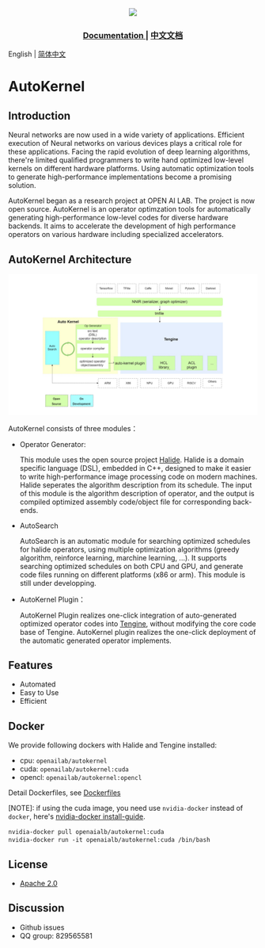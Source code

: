 <div align="center">
  <img width="30%" src="doc/logo.png">
  <h3> <a href="https://autokernel-docs-en.readthedocs.io/"> Documentation </a> | <a href="https://autokernel-docs.readthedocs.io/"> 中文文档 </a>  </h3>
</div>

English | [简体中文](./README_CN.md)

# AutoKernel

## Introduction
Neural networks are now used in a wide variety of applications. Efficient execution of Neural networks on various devices plays a critical role for these applications. Facing the rapid evolution of deep learning algorithms, there're limited qualified programmers to write hand optimized low-level kernels on different hardware platforms. Using automatic optimization tools to generate high-performance implementations become a promising solution. 

AutoKernel began as a research project at OPEN AI LAB. The project is now open source. AutoKernel is an operator optimzation tools for automatically generating high-performance low-level codes for diverse hardware backends. It aims to accelerate the development of high performance operators on various hardware including specialized accelerators.

## AutoKernel Architecture

![AutoKernel arch](doc/architecture-en.png)

AutoKernel consists of three modules：
* Operator Generator: 

  This module uses the open source project [Halide](https://github.com/halide/Halide). Halide is a domain specific language (DSL), embedded in C++, designed to make it easier to write high-performance image processing code on modern machines. Halide seperates the algorithm description from its schedule. The input of this module is the algorithm description of operator, and the output is compiled optimized assembly code/object file for corresponding back-ends.


* AutoSearch

  AutoSearch is an automatic module for searching optimized schedules for halide operators, using multiple optimization algorithms (greedy algorithm, reinforce learning, marchine learning, ...). It supports searching optimized schedules on both CPU and GPU, and generate code files running on different platforms (x86 or arm). This module is still under developping.

* AutoKernel Plugin：
  
  AutoKernel Plugin realizes one-click integration of auto-generated optimized operator codes into [Tengine](https://github.com/OAID/Tengine), without modifying the core code base of Tengine.
  AutoKernel plugin realizes the one-click deployment of the automatic generated operator implements.

## Features

- Automated
- Easy to Use
- Efficient

## Docker
We provide following dockers with Halide and Tengine installed:
- cpu: `openailab/autokernel`
- cuda: `openailab/autokernel:cuda`
- opencl: `openailab/autokernel:opencl`

Detail Dockerfiles, see [Dockerfiles](Dockerfiles)

[NOTE]:
if using the cuda image, you need use `nvidia-docker` instead of `docker`, here's [nvidia-docker install-guide](https://docs.nvidia.com/datacenter/cloud-native/container-toolkit/install-guide.html#installing-on-ubuntu-and-debian).
```
nvidia-docker pull openaialb/autokernel:cuda
nvidia-docker run -it openaialb/autokernel:cuda /bin/bash
```

## License

- [Apache 2.0](LICENSE)


## Discussion
- Github issues
- QQ group: 829565581
